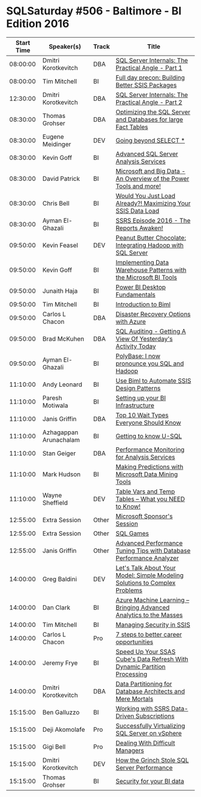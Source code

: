 # SQLSaturday #506 - Baltimore - BI Edition 2016
Start Time|Speaker(s)|Track|Title
---|---|---|---
08:00:00|Dmitri Korotkevitch|DBA|[SQL Server Internals: The Practical Angle - Part 1](46020.md)
08:00:00|Tim Mitchell|BI|[Full day precon: Building Better SSIS Packages](46409.md)
12:30:00|Dmitri Korotkevitch|DBA|[SQL Server Internals: The Practical Angle - Part 2](46021.md)
08:30:00|Thomas Grohser|DBA|[Optimizing the SQL Server and Databases for large Fact Tables](43099.md)
08:30:00|Eugene Meidinger|DEV|[Going beyond SELECT *](44150.md)
08:30:00|Kevin Goff|BI|[Advanced SQL Server Analysis Services](44734.md)
08:30:00|David Patrick|BI|[Microsoft and Big Data - An Overview of the Power Tools and more!](45121.md)
08:30:00|Chris Bell|BI|[Would You Just Load Already?!  Maximizing Your SSIS Data Load](47343.md)
08:30:00|Ayman El-Ghazali|BI|[SSRS Episode  2016 - The Reports Awaken!](47790.md)
09:50:00|Kevin Feasel|DEV|[Peanut Butter  Chocolate:  Integrating Hadoop with SQL Server](44184.md)
09:50:00|Kevin Goff|BI|[Implementing Data Warehouse Patterns with the Microsoft BI Tools](44735.md)
09:50:00|Junaith Haja|BI|[Power BI Desktop Fundamentals](45319.md)
09:50:00|Tim Mitchell|BI|[Introduction to Biml](45432.md)
09:50:00|Carlos L Chacon|DBA|[Disaster Recovery Options with Azure](48835.md)
09:50:00|Brad McKuhen|DBA|[SQL Auditing - Getting A View Of Yesterday's Activity Today](48858.md)
09:50:00|Ayman El-Ghazali|BI|[PolyBase: I now pronounce you SQL and Hadoop](49257.md)
11:10:00|Andy Leonard|BI|[Use Biml to Automate SSIS Design Patterns](43113.md)
11:10:00|Paresh Motiwala|BI|[Setting up your BI Infrastructure](44783.md)
11:10:00|Janis Griffin|DBA|[Top 10 Wait Types Everyone Should Know](45515.md)
11:10:00|Azhagappan Arunachalam|BI|[Getting to know U-SQL](45605.md)
11:10:00|Stan Geiger|DBA|[Performance Monitoring for Analysis Services](46044.md)
11:10:00|Mark Hudson|BI|[Making Predictions with Microsoft Data Mining Tools](46698.md)
11:10:00|Wayne Sheffield|DEV|[Table Vars and Temp Tables – What you NEED to Know!](48641.md)
12:55:00|Extra Session|Other|[Microsoft Sponsor's Session](49895.md)
12:55:00|Extra Session|Other|[SQL Games](49897.md)
12:55:00|Janis Griffin|Other|[Advanced Performance Tuning Tips with Database Performance Analyzer](50024.md)
14:00:00|Greg Baldini|DEV|[Let's Talk About Your Model: Simple Modeling Solutions to Complex Problems](43091.md)
14:00:00|Dan Clark|BI|[Azure Machine Learning – Bringing Advanced Analytics to the Masses](45183.md)
14:00:00|Tim Mitchell|BI|[Managing Security in SSIS](45434.md)
14:00:00|Carlos L Chacon|Pro|[7 steps to better career opportunities](48226.md)
14:00:00|Jeremy Frye|BI|[Speed Up Your SSAS Cube's Data Refresh With Dynamic Partition Processing](48400.md)
14:00:00|Dmitri Korotkevitch|DBA|[Data Partitioning for Database Architects and Mere Mortals](49355.md)
15:15:00|Ben Galluzzo|BI|[Working with SSRS Data-Driven Subscriptions ](44798.md)
15:15:00|Deji Akomolafe|Pro|[Successfully Virtualizing SQL Server on vSphere](45503.md)
15:15:00|Gigi Bell|Pro|[Dealing With Difficult Managers](47450.md)
15:15:00|Dmitri Korotkevitch|DEV|[How the Grinch Stole SQL Server Performance](49356.md)
15:15:00|Thomas Grohser|BI|[Security for your BI data](49892.md)
